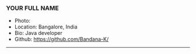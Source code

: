 ### YOUR FULL NAME
- Photo:
- Location: Bangalore, India
- Bio: Java developer
- Github: https://github.com/Bandana-K/
***
